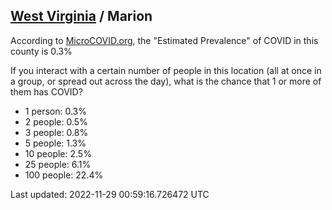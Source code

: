
## [West Virginia](/united-states/west-virginia) / Marion

According to [MicroCOVID.org](http://microcovid.org),
the "Estimated Prevalence" of COVID in this county is 0.3%

If you interact with a certain number of people in this location
(all at once in a group, or spread out across the day), what is the chance that
1 or more of them has COVID?

- 1 person: 0.3%
- 2 people: 0.5%
- 3 people: 0.8%
- 5 people: 1.3%
- 10 people: 2.5%
- 25 people: 6.1%
- 100 people: 22.4%

Last updated: 2022-11-29 00:59:16.726472 UTC
